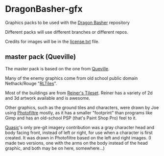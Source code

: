 # DragonBasher-gfx
Graphics packs to be used with the [Dragon Basher](https://github.com/Quasic/DragonBasher) repository

Different packs will use different branches or different repos.

Credits for images will be in the [license.txt](//github.com/Quasic/license.txt) file.

## master pack (Queville)
The master pack is based on the one from [Queville](http://queville.com).

Many of the enemy graphics come from old school public domain Nethack/Rouge "[RLTiles](http://rltiles.sourceforge.net/)".

Most of the buildings are from [Reiner's Tileset](http://www.reinerstilesets.de/). Reiner has a variety of 2d and 3d artwork available and is awesome.

Other graphics, such as the ground tiles and
characters, were drawn by Joe using
[Photofiltre](http://photofiltre.en.softonic.com/) mostly, as it has a smaller "footprint"
than programs like Gimp and has an old-school
PSP (that's Paint Shop Pro) feel to it.

[Quasic](//github.com/Quasic)'s only pre-git imagery contribution was a gray character head and body facing front, instead of left or right, for use when a character is first created. It was drawn in Photofiltre based on the left and right images. (I made two versions, one with the arms on the body instead of the head graphic, and both may be on here, somewhere...)

